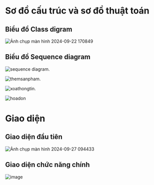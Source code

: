<h1>Sơ đồ cấu trúc và sơ đồ thuật toán </h1>
<h2>Biểu đồ Class digram </h2>

![Ảnh chụp màn hình 2024-09-22 170849](https://github.com/user-attachments/assets/73442e24-d9fa-42f9-8a60-2a5873a8e72d)


<h2>Biểu đồ Sequence diagram</h2>

![sequence diagram](https://github.com/user-attachments/assets/719e9722-34ee-4d31-9343-74a49ec612ca).


![themsanpham](https://github.com/user-attachments/assets/80c0b62c-9c5a-479d-8c59-23a15329c333).


![xoathongtin](https://github.com/user-attachments/assets/5a5a7bce-eb96-4cf7-b94e-0ff9d954a97e).


![hoadon](https://github.com/user-attachments/assets/924ab84e-7579-41ca-a020-17bc41cc1a35)

<h1> Giao diện </h1>
<h2>Giao diện đầu tiên</h2>

![Ảnh chụp màn hình 2024-09-27 094433](https://github.com/user-attachments/assets/2da7afed-230d-4c05-a161-7d21dba92d31) 

<h2>Giao diện chức năng chính</h2>

![image](https://github.com/user-attachments/assets/63b08251-f4df-4023-ad9c-de03872df31f) 




